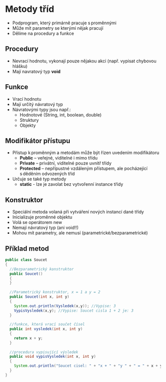 # Metody tříd 
* Podprogram, který primárně pracuje s proměnnými 
* Může mít parametry se kterými nějak pracují
* Dělíme na procedury a funkce

## Procedury
* Nevrací hodnotu, vykonají pouze nějakou akci (např. vypisat chybovou hlášku)
* Mají navratový typ **void** 

## Funkce
* Vrací hodnotu
* Mají určitý návratový typ
* Návratovými typy jsou např.:
  *  Hodnotové (String, int, boolean, double)
  *  Struktury
  *  Objekty

## Modifikátor přístupu
* Přístup k proměnným a metodám může být řízen uvedením modifikátoru
  * **Public** – veřejné, viditelné i mimo třídu 
  * **Private** – privátní, viditelné pouze uvnitř třídy 
  * **Protected** – nepřípustné vzdáleným přístupem, ale pocházející s děděním odvozených tříd
* Určuje se také typ metody
  * **static** - lze je zavolat bez vytvořenní instance třídy
  
## Konstruktor 
* Speciální metoda volaná při vytváření nových instancí dané třídy 
* Inicializuje proměnné objektu 
* Volá se operátorem new 
* Nemají návratový typ (ani void!!) 
* Mohou mít parametry, ale nemusí (parametrické/bezparametrické)

## Příklad metod
```java
public class Soucet
{
  //Bezparametrický konstruktor
  public Soucet()
  {
  }
  
  //Parametrický konstruktor, x = 1 a y = 2
  public Soucet(int x, int y) 
  { 
    System.out.println(Vysledek(x,y)); //Vypise: 3
    VypisVysledek(x,y); //Vypise: Soucet cisla 1 + 2 je: 3
  }
  
  //funkce, která vrací součet čísel
  public int vysledek(int x, int y)
  {
    return x + y;
  }
  
  //procedura vypisující výsledek
  public void vypisVysledek(int x, int y)
  {
    System.out.println("Soucet cisel: " + "x + " + "y " + " = " + x + y);
  }
}
